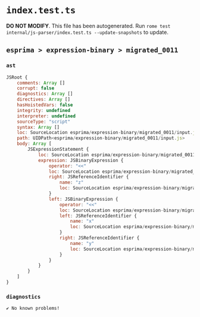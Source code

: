 # `index.test.ts`

**DO NOT MODIFY**. This file has been autogenerated. Run `rome test internal/js-parser/index.test.ts --update-snapshots` to update.

## `esprima > expression-binary > migrated_0011`

### `ast`

```javascript
JSRoot {
	comments: Array []
	corrupt: false
	diagnostics: Array []
	directives: Array []
	hasHoistedVars: false
	integrity: undefined
	interpreter: undefined
	sourceType: "script"
	syntax: Array []
	loc: SourceLocation esprima/expression-binary/migrated_0011/input.js 1:0-2:0
	path: UIDPath<esprima/expression-binary/migrated_0011/input.js>
	body: Array [
		JSExpressionStatement {
			loc: SourceLocation esprima/expression-binary/migrated_0011/input.js 1:0-1:11
			expression: JSBinaryExpression {
				operator: "<<"
				loc: SourceLocation esprima/expression-binary/migrated_0011/input.js 1:0-1:11
				right: JSReferenceIdentifier {
					name: "z"
					loc: SourceLocation esprima/expression-binary/migrated_0011/input.js 1:10-1:11 (z)
				}
				left: JSBinaryExpression {
					operator: "<<"
					loc: SourceLocation esprima/expression-binary/migrated_0011/input.js 1:0-1:6
					left: JSReferenceIdentifier {
						name: "x"
						loc: SourceLocation esprima/expression-binary/migrated_0011/input.js 1:0-1:1 (x)
					}
					right: JSReferenceIdentifier {
						name: "y"
						loc: SourceLocation esprima/expression-binary/migrated_0011/input.js 1:5-1:6 (y)
					}
				}
			}
		}
	]
}
```

### `diagnostics`

```
✔ No known problems!

```
